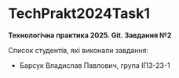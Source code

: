 # TechPrakt2024Task1

**Технологічна практика 2025. Git. Завдання №2**

Список студентів, які виконали завдання:

- Барсук Владислав Павлович, група ІПЗ-23-1
